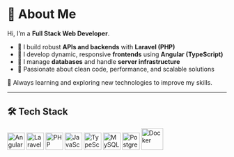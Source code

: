# 👋 About Me

Hi, I’m a **Full Stack Web Developer**.  

- 🔹 I build robust **APIs and backends** with **Laravel (PHP)**  
- 🔹 I develop dynamic, responsive **frontends** using **Angular (TypeScript)**  
- 🔹 I manage **databases** and handle **server infrastructure**  
- 🔹 Passionate about clean code, performance, and scalable solutions  

🚀 Always learning and exploring new technologies to improve my skills.  

---

## 🛠️ Tech Stack

<p align="left">
  <img src="https://cdn.jsdelivr.net/gh/devicons/devicon/icons/angularjs/angularjs-original.svg" alt="Angular" width="40" height="40"/>
  <img src="https://cdn.jsdelivr.net/gh/devicons/devicon/icons/laravel/laravel-original.svg" alt="Laravel" width="40" height="40"/>
  <img src="https://cdn.jsdelivr.net/gh/devicons/devicon/icons/php/php-original.svg" alt="PHP" width="40" height="40"/>
  <img src="https://cdn.jsdelivr.net/gh/devicons/devicon/icons/javascript/javascript-original.svg" alt="JavaScript" width="40" height="40"/>
  <img src="https://cdn.jsdelivr.net/gh/devicons/devicon/icons/typescript/typescript-original.svg" alt="TypeScript" width="40" height="40"/>
  <img src="https://cdn.jsdelivr.net/gh/devicons/devicon/icons/mysql/mysql-original-wordmark.svg" alt="MySQL" width="40" height="40"/>
  <img src="https://cdn.jsdelivr.net/gh/devicons/devicon/icons/postgresql/postgresql-original-wordmark.svg" alt="Postgres" width="40" height="40"/>
  <img src="https://cdn.jsdelivr.net/gh/devicons/devicon/icons/docker/docker-original-wordmark.svg" alt="Docker" width="50" height="50"/>
</p>

